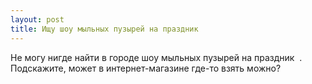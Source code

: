 ```yaml
---
layout: post 
title: Ищу шоу мыльных пузырей на праздник ‌ ‌ 
--- 
```

Не могу нигде найти в городе шоу мыльных пузырей на праздник ‌ ‌. Подскажите, может в интернет-магазине где-то взять можно?